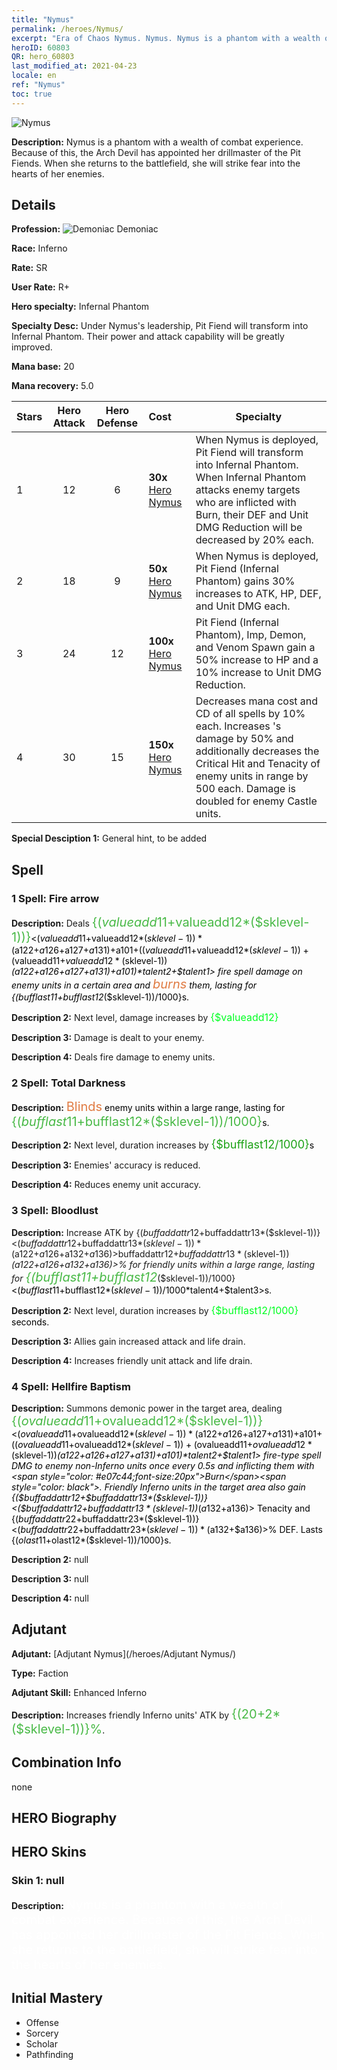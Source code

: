 ```yaml
---
title: "Nymus"
permalink: /heroes/Nymus/
excerpt: "Era of Chaos Nymus. Nymus. Nymus is a phantom with a wealth of combat experience. Because of this, the Arch Devil has appointed her drillmaster of the Pit Fiends. When she returns to the battlefield, she will strike fear into the hearts of her enemies."
heroID: 60803
QR: hero_60803
last_modified_at: 2021-04-23
locale: en
ref: "Nymus"
toc: true
---
```

  ![Nymus](/images/h/h_Nymus.jpg)

 **Description:** Nymus is a phantom with a wealth of combat experience. Because of this, the Arch Devil has appointed her drillmaster of the Pit Fiends. When she returns to the battlefield, she will strike fear into the hearts of her enemies.
## Details
 **Profession:** ![Demoniac](/images/h/h_prof_9.png) Demoniac

 **Race:** Inferno

 **Rate:** SR

 **User Rate:** R+

 **Hero specialty:** Infernal Phantom

 **Specialty Desc:** Under Nymus's leadership, Pit Fiend will transform into Infernal Phantom. Their power and attack capability will be greatly improved.

 **Mana base:** 20

 **Mana recovery:** 5.0


  | Stars | Hero Attack | Hero Defense | Cost |     Specialty     |
  |---------|:---------------:|:---------------:|:--|--------------------|
  |    1    | 12 | 6 | **30x** [Hero Nymus](/Items/her_2131/) | When Nymus is deployed, Pit Fiend will transform into Infernal Phantom. When Infernal Phantom attacks enemy targets who are inflicted with Burn, their DEF and Unit DMG Reduction will be decreased by 20% each. |
  |    2    | 18 | 9 | **50x** [Hero Nymus](/Items/her_2131/) | When Nymus is deployed, Pit Fiend (Infernal Phantom) gains 30% increases to ATK, HP, DEF, and Unit DMG each. |
  |    3    | 24 | 12 | **100x** [Hero Nymus](/Items/her_2131/) | Pit Fiend (Infernal Phantom), Imp, Demon, and Venom Spawn gain a 50% increase to HP and a 10% increase to Unit DMG Reduction. |
  |    4    | 30 | 15 | **150x** [Hero Nymus](/Items/her_2131/) | Decreases mana cost and CD of all spells by 10% each. Increases <Hellfire Baptism>'s damage by 50% and additionally decreases the Critical Hit and Tenacity of enemy units in range by 500 each. Damage is doubled for enemy Castle units. |

 **Special Desciption 1:** General hint, to be added

## Spell
### 1 Spell: Fire arrow
 **Description:** Deals <span style="color: #48b946;font-size:20px">{($valueadd11+$valueadd12*($sklevel-1))}</span><span style="color: black"><($valueadd11+$valueadd12*($sklevel-1))*($a122+$a126+$a127+$a131)+$a101+(($valueadd11+$valueadd12*($sklevel-1))+($valueadd11+$valueadd12*($sklevel-1))*($a122+$a126+$a127+$a131)+$a101)*$talent2+$talent1> fire spell damage on enemy units in a certain area and <span style="color: #e07c44;font-size:20px">burns</span><span style="color: black"> them, lasting for {($bufflast11+$bufflast12*($sklevel-1))/1000}s.

 **Description 2:** Next level, damage increases by <span style="color: #00ff22;font-size:16px">{$valueadd12}</span><span style="color: black">

 **Description 3:** Damage is dealt to your enemy.

 **Description 4:** Deals fire damage to enemy units.

### 2 Spell: Total Darkness
 **Description:** <span style="color: #e07c44;font-size:20px">Blinds</span><span style="color: black"> enemy units within a large range, lasting for <span style="color: #48b946;font-size:20px">{($bufflast11+$bufflast12*($sklevel-1))/1000}</span><span style="color: black">s.

 **Description 2:** Next level, duration increases by <span style="color: #1ca216;font-size:18px">{$bufflast12/1000}</span><span style="color: black">s

 **Description 3:** Enemies' accuracy is reduced.

 **Description 4:** Reduces enemy unit accuracy.

### 3 Spell: Bloodlust
 **Description:** Increase ATK by {($buffaddattr12+$buffaddattr13*($sklevel-1))}<($buffaddattr12+$buffaddattr13*($sklevel-1))*($a122+$a126+$a132+$a136)>% and life drain by {($buffaddattr22+$buffaddattr23*($sklevel-1))}<($buffaddattr12+$buffaddattr13*($sklevel-1))*($a122+$a126+$a132+$a136)>% for friendly units within a large range, lasting for <span style="color: #48b946;font-size:20px">{($bufflast11+$bufflast12*($sklevel-1))/1000}</span><span style="color: black"><($bufflast11+$bufflast12*($sklevel-1))/1000*$talent4+$talent3>s.

 **Description 2:** Next level, duration increases by <span style="color: #00ff22;font-size:16px">{$bufflast12/1000}</span><span style="color: black"> seconds.

 **Description 3:** Allies gain increased attack and life drain.

 **Description 4:** Increases friendly unit attack and life drain.

### 4 Spell: Hellfire Baptism
 **Description:** Summons demonic power in the target area, dealing <span style="color: #48b946;font-size:20px">{($ovalueadd11+$ovalueadd12*($sklevel-1))}</span><span style="color: black"><($ovalueadd11+$ovalueadd12*($sklevel-1))*($a122+$a126+$a127+$a131)+$a101+(($ovalueadd11+$ovalueadd12*($sklevel-1))+($ovalueadd11+$ovalueadd12*($sklevel-1))*($a122+$a126+$a127+$a131)+$a101)*$talent2+$talent1> fire-type spell DMG to enemy non-Inferno units once every 0.5s and inflicting them with <span style="color: #e07c44;font-size:20px">Burn</span><span style="color: black">. Friendly Inferno units in the target area also gain {($buffaddattr12+$buffaddattr13*($sklevel-1))}<($buffaddattr12+$buffaddattr13*($sklevel-1))*($a132+$a136)> Tenacity and {($buffaddattr22+$buffaddattr23*($sklevel-1))}<($buffaddattr22+$buffaddattr23*($sklevel-1))*($a132+$a136)>% DEF. Lasts {($olast11+$olast12*($sklevel-1))/1000}s.

 **Description 2:** null

 **Description 3:** null

 **Description 4:** null


## Adjutant

 **Adjutant:**  [Adjutant Nymus](/heroes/Adjutant Nymus/) 

 **Type:**  Faction 

 **Adjutant Skill:**  Enhanced Inferno 

 **Description:** Increases friendly Inferno units' ATK by <span style="color: #48b946;font-size:20px">{(20+2*($sklevel-1))}%</span><span style="color: black">.

## Combination Info

  none
## HERO Biography

## HERO Skins
### Skin 1: **null**

 **Description:** <span style="color: #ffffff;font-size:20px">Nymus is a phantom with a wealth of combat experience. Because of this, the Arch Devil has appointed her drillmaster of the Pit Fiends. When she returns to the battlefield, she will strike fear into the hearts of her enemies.</span>



## Initial Mastery
   - Offense
   - Sorcery
   - Scholar
   - Pathfinding
